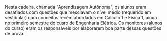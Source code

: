 Nesta cadeira, chamada "Aprendizagem Autônoma", os alunos eram desafiados com questões que mesclavam o nível médio (requerido em vestibular) com conceitos recém abordados em Cálculo 1 e Física 1, ainda no primeiro semestre do cusro de Engenharia Elétrica. Os monitores (alunos do curso) eram os responsáveis por elaborarem boa parte dessas questões de prova.
